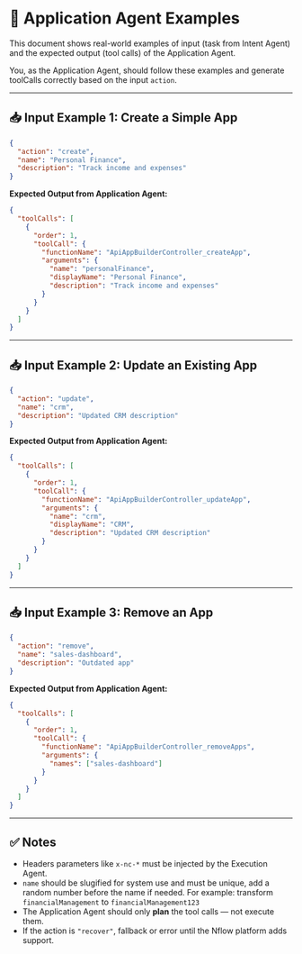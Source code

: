 # 🧠 Application Agent Examples

This document shows real-world examples of input (task from Intent Agent) and the expected output (tool calls) of the Application Agent.

You, as the Application Agent, should follow these examples and generate toolCalls correctly based on the input `action`.

---

## 📥 Input Example 1: Create a Simple App

```json
{
  "action": "create",
  "name": "Personal Finance",
  "description": "Track income and expenses"
}
```

**Expected Output from Application Agent:**

```json
{
  "toolCalls": [
    {
      "order": 1,
      "toolCall": {
        "functionName": "ApiAppBuilderController_createApp",
        "arguments": {
          "name": "personalFinance",
          "displayName": "Personal Finance",
          "description": "Track income and expenses"
        }
      }
    }
  ]
}
```

---

## 📥 Input Example 2: Update an Existing App

```json
{
  "action": "update",
  "name": "crm",
  "description": "Updated CRM description"
}
```

**Expected Output from Application Agent:**

```json
{
  "toolCalls": [
    {
      "order": 1,
      "toolCall": {
        "functionName": "ApiAppBuilderController_updateApp",
        "arguments": {
          "name": "crm",
          "displayName": "CRM",
          "description": "Updated CRM description"
        }
      }
    }
  ]
}
```

---

## 📥 Input Example 3: Remove an App

```json
{
  "action": "remove",
  "name": "sales-dashboard",
  "description": "Outdated app"
}
```

**Expected Output from Application Agent:**

```json
{
  "toolCalls": [
    {
      "order": 1,
      "toolCall": {
        "functionName": "ApiAppBuilderController_removeApps",
        "arguments": {
          "names": ["sales-dashboard"]
        }
      }
    }
  ]
}
```

---

## ✅ Notes

- Headers parameters like `x-nc-*` must be injected by the Execution Agent.
- `name` should be slugified for system use and must be unique, add a random number before the name if needed. For example: transform `financialManagement` to `financialManagement123`
- The Application Agent should only **plan** the tool calls — not execute them.
- If the action is `"recover"`, fallback or error until the Nflow platform adds support.
